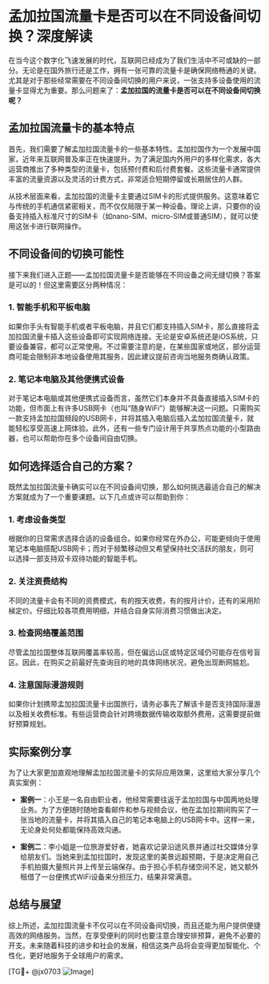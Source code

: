 # 孟加拉国流量卡是否可以在不同设备间切换？深度解读

在当今这个数字化飞速发展的时代，互联网已经成为了我们生活中不可或缺的一部分。无论是在国外旅行还是工作，拥有一张可靠的流量卡是确保网络畅通的关键。尤其是对于那些经常需要在不同设备间切换的用户来说，一张支持多设备使用的流量卡显得尤为重要。那么问题来了：**孟加拉国的流量卡是否可以在不同设备间切换呢？**

## 孟加拉国流量卡的基本特点

首先，我们需要了解孟加拉国流量卡的一些基本特性。孟加拉国作为一个发展中国家，近年来互联网普及率正在快速提升。为了满足国内外用户的多样化需求，各大运营商推出了多种类型的流量卡，包括预付费和后付费套餐。这些流量卡通常提供丰富的流量资源以及灵活的计费方式，非常适合短期停留或长期居住的人群。

从技术层面来看，孟加拉国的流量卡主要通过SIM卡的形式提供服务。这意味着它与传统的手机通信紧密相关，而不仅仅局限于某一种设备。理论上讲，只要你的设备支持插入标准尺寸的SIM卡（如nano-SIM、micro-SIM或普通SIM），就可以使用这张卡进行联网操作。

## 不同设备间的切换可能性

接下来我们进入正题——孟加拉国流量卡是否能够在不同设备之间无缝切换？答案是可以的！但这里需要区分两种情况：

### 1. **智能手机和平板电脑**
如果你手头有智能手机或者平板电脑，并且它们都支持插入SIM卡，那么直接将孟加拉国流量卡插入这些设备即可实现网络连接。无论是安卓系统还是iOS系统，只要设备兼容，都可以正常使用。不过需要注意的是，在某些国家或地区，部分运营商可能会限制非本地设备使用其服务，因此建议提前咨询当地服务商确认政策。

### 2. **笔记本电脑及其他便携式设备**
对于笔记本电脑或其他便携式设备而言，虽然它们本身并不具备直接插入SIM卡的功能，但市面上有许多USB网卡（也叫“随身WiFi”）能够解决这一问题。只需购买一款支持孟加拉国频段的USB网卡，并将其插入电脑后插入孟加拉国流量卡，就能轻松享受高速上网体验。此外，还有一些专门设计用于共享热点功能的小型路由器，也可以帮助你在多个设备间自由切换。

## 如何选择适合自己的方案？

既然孟加拉国流量卡确实可以在不同设备间切换，那么如何挑选最适合自己的解决方案就成为了一个重要课题。以下几点或许可以帮助到你：

### 1. **考虑设备类型**
根据你的日常需求选择合适的设备组合。如果你经常在外办公，可能更倾向于使用笔记本电脑搭配USB网卡；而对于频繁移动但又希望保持社交活跃的朋友，则可以选择一部支持双卡双待功能的智能手机。

### 2. **关注资费结构**
不同的流量卡会有不同的资费模式，有的按天收费，有的按月计价，还有的采用阶梯定价。仔细比较各项费用明细，并结合自身实际消费习惯做出决定。

### 3. **检查网络覆盖范围**
尽管孟加拉国整体互联网覆盖率较高，但在偏远山区或特定区域仍可能存在信号盲区。因此，在购买之前最好先查询目的地的具体网络状况，避免出现断网尴尬。

### 4. **注意国际漫游规则**
如果你计划携带孟加拉国流量卡出国旅行，请务必事先了解该卡是否支持国际漫游以及相关收费标准。有些运营商会针对跨境数据传输收取额外费用，这需要提前做好预算规划。

## 实际案例分享

为了让大家更加直观地理解孟加拉国流量卡的实际应用效果，这里给大家分享几个真实案例：

- **案例一**：小王是一名自由职业者，他经常需要往返于孟加拉国与中国两地处理业务。为了方便随时随地查看邮件和参与视频会议，他在孟加拉期间购买了一张当地的流量卡，并将其插入自己的笔记本电脑上的USB网卡中。这样一来，无论身处何处都能保持高效沟通。
  
- **案例二**：李小姐是一位旅游爱好者，她喜欢记录沿途风景并通过社交媒体分享给朋友们。当她来到孟加拉国时，发现这里的美景远超预期，于是决定用自己手机拍摄大量照片并上传至云端保存。由于担心手机存储空间不足，她又额外租借了一台便携式WiFi设备来分担压力，结果非常满意。

## 总结与展望

综上所述，孟加拉国流量卡不仅可以在不同设备间切换，而且还能为用户提供便捷高效的网络服务。当然，在享受便利的同时也要注意合理安排预算，避免不必要的开支。未来随着科技的进步和社会的发展，相信这类产品将会变得更加智能化、个性化，更好地服务于全球用户的需求。

[TG💪+ @jx0703 ![Image](https://github.com/user-attachments/assets/dbca1d08-cadb-493c-b0ec-ad6f7a83f270)]